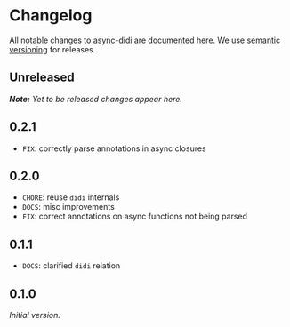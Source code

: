 # Changelog

All notable changes to [async-didi](https://github.com/nikku/async-didi) are documented here. We use [semantic versioning](http://semver.org/) for releases.

## Unreleased

___Note:__ Yet to be released changes appear here._

## 0.2.1

* `FIX`: correctly parse annotations in async closures

## 0.2.0

* `CHORE`: reuse `didi` internals
* `DOCS`: misc improvements
* `FIX`: correct annotations on async functions not being parsed

## 0.1.1

* `DOCS`: clarified `didi` relation

## 0.1.0

_Initial version._